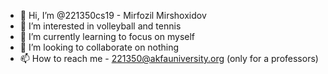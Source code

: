- 👋 Hi, I’m @221350cs19 - Mirfozil Mirshoxidov
- 👀 I’m interested in volleyball and tennis
- 🌱 I’m currently learning to focus on myself
- 💞️ I’m looking to collaborate on nothing
- 📫 How to reach me - 221350@akfauniversity.org (only for a professors)
<!---
221350cs19/221350cs19 is a ✨ special ✨ repository because its `README.md` (this file) appears on your GitHub profile.
You can click the Preview link to take a look at your changes.
--->
